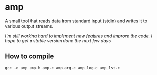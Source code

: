 # amp
A small tool that reads data from standard input (stdin) and writes it to various output streams.

*I'm still working hard to implement new features and improve the code. I hope to get a stable version done the next few days*

## How to compile

`gcc -o amp amp.h amp.c amp_arg.c amp_log.c amp_lst.c`
